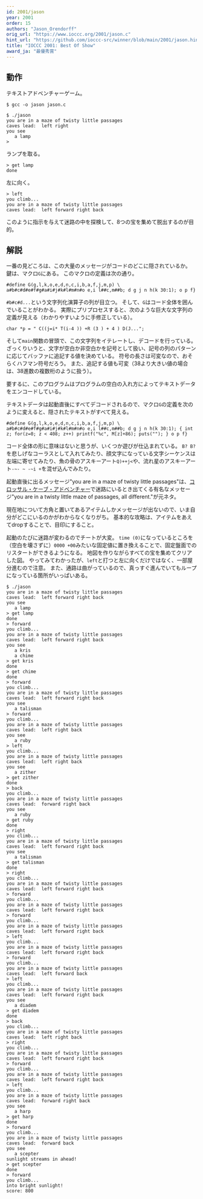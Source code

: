 ```yaml
---
id: 2001/jason
year: 2001
order: 15
authors: "Jason_Orendorff"
orig_url: "https://www.ioccc.org/2001/jason.c"
hint_url: "https://github.com/ioccc-src/winner/blob/main/2001/jason.hint"
title: "IOCCC 2001: Best Of Show"
award_ja: "最優秀賞"
---
```


## 動作

テキストアドベンチャーゲーム。

```
$ gcc -o jason jason.c

$ ./jason
you are in a maze of twisty little passages
caves lead:  left right
you see
   a lamp
>
```

ランプを取る。

```
> get lamp
done
```

左に向く。

```
> left
you climb...
you are in a maze of twisty little passages
caves lead:  left forward right back
```

このように指示を与えて迷路の中を探検して、8つの宝を集めて脱出するのが目的。

## 解説

一番の見どころは、この大量のメッセージがコードのどこに隠されているか。
鍵は、マクロ`G`にある。
このマクロの定義は次の通り。

```
#define G(g,l,k,o,e,d,n,c,i,b,a,f,j,m,p) \
a#b#c#d#e#f#g#a#i#j#k#l#m#n#o e,i l##c,m##b; d g j n h(k 30:1); o p f}
```

`#b#c#d...`という文字列化演算子の列が目立つ。
そして、`G`はコード全体を囲んでいることがわかる。
実際にプリプロセスすると、次のような巨大な文字列の定義が見える（わかりやすいように手修正している）。

```
char *p = " C((j=i* T(i-4 )) +R (3 ) + 4 ) D(J...";
```

そして`main`関数の冒頭で、この文字列をイテレートし、デコードを行っている。
ざっくりいうと、文字が空白か非空白かを記号として扱い、記号の列のパターンに応じてバッファに追記する値を決めている。
符号の長さは可変なので、おそらくハフマン符号だろう。
また、追記する値も可変（38より大きい値の場合は、38進数の複数桁のように扱う）。

要するに、このプログラムはプログラムの空白の入れ方によってテキストデータをエンコードしている。

テキストデータは起動直後にすべてデコードされるので、マクロ`G`の定義を次のように変えると、隠されたテキストがすべて見える。

```
#define G(g,l,k,o,e,d,n,c,i,b,a,f,j,m,p) \
a#b#c#d#e#f#g#a#i#j#k#l#m#n#o e,i l##c,m##b; d g j n h(k 30:1); { int z; for(z=0; z < 408; z++) printf("%c", M[z]+86); puts(""); } o p f}
```

コード全体の形に意味はないと思うが、いくつか遊びが仕込まれている。
`B? B?`を悲しげなコーラスとして入れてみたり、顔文字になっている文字シーケンスは左端に寄せてみたり、魚の骨のアスキーアート`Q)++j<`や、流れ星のアスキーアート`-~- ~ -~i +`を混ぜ込んでみたり。

起動直後に出るメッセージ"you are in a maze of twisty little passages"は、[コロッサル・ケーブ・アドベンチャー](https://ja.wikipedia.org/wiki/%e3%82%b3%e3%83%ad%e3%83%83%e3%82%b5%e3%83%ab%e3%83%bb%e3%82%b1%e3%83%bc%e3%83%96%e3%83%bb%e3%82%a2%e3%83%89%e3%83%99%e3%83%b3%e3%83%81%e3%83%a3%e3%83%bc)で迷路にいるとき出てくる有名なメッセージ"you are in a twisty little maze of passages, all different."が元ネタ。

現在地について方角と置いてあるアイテムしかメッセージが出ないので、いま自分がどこにいるのかがわからなくなりがち。
基本的な攻略は、アイテムをあえてdropすることで、目印にすること。

起動のたびに迷路が変わるのでチートが大変。
`time (0)`になっているところを（空白を壊さずに）`0000 +00`みたいな固定値に置き換えることで、固定盤面でのリスタートができるようになる。
地図を作りながらすべての宝を集めてクリアした図。
やってみてわかったが、`left`と打つと左に向くだけではなく、一部屋分進むので注意。
また、通路は曲がっているので、真っすぐ進んでいてもループになっている箇所がいっぱいある。

```
$ ./jason
you are in a maze of twisty little passages
caves lead:  left forward right back
you see
   a lamp
> get lamp
done
> forward
you climb...
you are in a maze of twisty little passages
caves lead:  left forward right back
you see
   a kris
   a chime
> get kris
done
> get chime
done
> forward
you climb...
you are in a maze of twisty little passages
caves lead:  left forward right back
you see
   a talisman
> forward
you climb...
you are in a maze of twisty little passages
caves lead:  left right back
you see
   a ruby
> left
you climb...
you are in a maze of twisty little passages
caves lead:  left right back
you see
   a zither
> get zither
done
> back
you climb...
you are in a maze of twisty little passages
caves lead:  forward right back
you see
   a ruby
> get ruby
done
> right
you climb...
you are in a maze of twisty little passages
caves lead:  left forward right back
you see
   a talisman
> get talisman
done
> right
you climb...
you are in a maze of twisty little passages
caves lead:  left forward right back
> forward
you climb...
you are in a maze of twisty little passages
caves lead:  left forward right back
> forward
you climb...
you are in a maze of twisty little passages
caves lead:  left forward right back
> left
you climb...
you are in a maze of twisty little passages
caves lead:  left forward right back
> forward
you climb...
you are in a maze of twisty little passages
caves lead:  left forward back
> left
you climb...
you are in a maze of twisty little passages
caves lead:  left forward right back
you see
   a diadem
> get diadem
done
> back
you climb...
you are in a maze of twisty little passages
caves lead:  left right back
> right
you climb...
you are in a maze of twisty little passages
caves lead:  left forward right back
> forward
you climb...
you are in a maze of twisty little passages
caves lead:  left forward right back
> left
you climb...
you are in a maze of twisty little passages
caves lead:  forward right back
you see
   a harp
> get harp
done
> forward
you climb...
you are in a maze of twisty little passages
caves lead:  forward back
you see
   a scepter
sunlight streams in ahead!
> get scepter
done
> forward
you climb...
into bright sunlight!
score: 800
```
